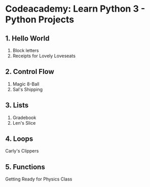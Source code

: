 # Codeacademy: Learn Python 3 - Python Projects

## 1. Hello World

1. Block letters
2. Receipts for Lovely Loveseats

## 2. Control Flow

1. Magic 8-Ball
2. Sal's Shipping

## 3. Lists

1. Gradebook 
2. Len's Slice

## 4. Loops 
    
   Carly's Clippers

## 5. Functions
   
   Getting Ready for Physics Class

